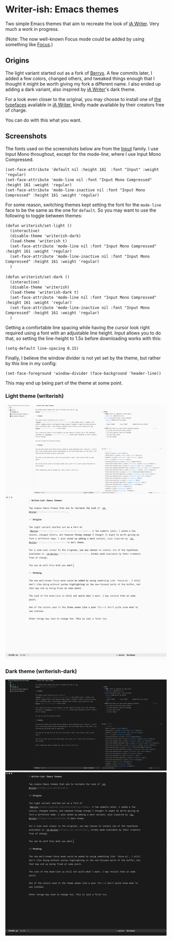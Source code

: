 # Writer-ish: Emacs themes

Two simple Emacs themes that aim to recreate the look of [iA Writer](https://ia.net/writer). Very much a work in progress.

(Note: The now well-known Focus mode could be added by using something like [Focus](https://github.com/larstvei/Focus).)

## Origins

The light variant started out as a fork of [Berrys](https://github.com/vbuzin/berrys-theme). A few commits later, I added a few colors, changed others, and tweaked things enough that I thought it might be worth giving my fork a different name. I also ended up adding a dark variant, also inspired by [iA Writer](https://ia.net/writer)'s dark theme.

For a look even closer to the original, you may choose to install one of [the typefaces](https://github.com/iaolo/iA-Fonts) available in [iA Writer](https://ia.net/writer), kindly made available by their creators free of charge.

You can do with this what you want.

## Screenshots

The fonts used on the screenshots below are from the [Input](https://input.fontbureau.com) family. I use Input Mono throughout, except for the mode-line, where I use Input Mono Compressed.

```elisp
(set-face-attribute 'default nil :height 181  :font "Input" :weight 'regular)
(set-face-attribute 'mode-line nil :font "Input Mono Compressed" :height 161 :weight 'regular)
(set-face-attribute 'mode-line-inactive nil :font "Input Mono Compressed" :height 161 :weight 'regular)
```

For some reason, switching themes kept setting the font for the `mode-line` face to be the same as the one for `default`. So you may want to use the following to toggle between themes:

```elisp
(defun writerish/set-light ()
  (interactive)
  (disable-theme 'writerish-dark)
  (load-theme 'writerish t)
  (set-face-attribute 'mode-line nil :font "Input Mono Compressed" :height 161 :weight 'regular)
  (set-face-attribute 'mode-line-inactive nil :font "Input Mono Compressed" :height 161 :weight 'regular)
  )

(defun writerish/set-dark ()
  (interactive)
  (disable-theme 'writerish)
  (load-theme 'writerish-dark t)
  (set-face-attribute 'mode-line nil :font "Input Mono Compressed" :height 161 :weight 'regular)
  (set-face-attribute 'mode-line-inactive nil :font "Input Mono Compressed" :height 161 :weight 'regular)
  )
```


Getting a comfortable line spacing while having the cursor look right required using a font with an adjustable line height. Input allows you to do that, so setting the line-height to 1.5x before downloading works with this:

```elisp
(setq-default line-spacing 0.15)
```

Finally, I believe the window divider is not yet set by the theme, but rather by this line in my config:

```elisp
(set-face-foreground 'window-divider (face-background 'header-line))
```

This may end up being part of the theme at some point.

### Light theme (writerish)

![](screenshots/light-one.png)
![](screenshots/light-two.png)

### Dark theme (writerish-dark)

![](screenshots/dark-one.png)
![](screenshots/dark-two.png)
